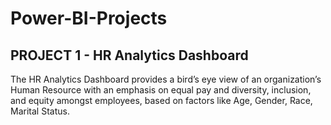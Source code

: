 # Power-BI-Projects

## PROJECT 1 - HR Analytics Dashboard 
The HR Analytics Dashboard provides a bird’s eye view of an organization’s Human Resource with an emphasis on equal pay and diversity, inclusion, and equity amongst employees, based on factors like Age, Gender, Race, Marital Status.
